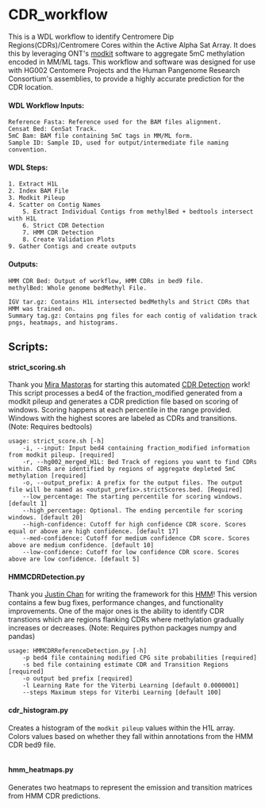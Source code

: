 # CDR_workflow
This is a WDL workflow to identify Centromere Dip Regions(CDRs)/Centromere Cores within the Active Alpha Sat Array. It does this by leveraging ONT's [modkit](https://github.com/nanoporetech/modkit) software to aggregate 5mC methylation encoded in MM/ML tags. This workflow and software was designed for use with HG002 Centomere Projects and the Human Pangenome Research Consortium's assemblies, to provide a highly accurate prediction for the CDR location. 

#### WDL Workflow Inputs:
    Reference Fasta: Reference used for the BAM files alignment.    
    Censat Bed: CenSat Track.    
    5mC Bam: BAM file containing 5mC tags in MM/ML form.     
    Sample ID: Sample ID, used for output/intermediate file naming convention.    

#### WDL Steps:
    1. Extract H1L
    2. Index BAM File
    3. Modkit Pileup
    4. Scatter on Contig Names
        5. Extract Individual Contigs from methylBed + bedtools intersect with H1L
        6. Strict CDR Detection
        7. HMM CDR Detection
        8. Create Validation Plots
    9. Gather Contigs and create outputs

#### Outputs:
    HMM CDR Bed: Output of workflow, HMM CDRs in bed9 file.
    methylBed: Whole genome bedMethyl File.
    
    IGV tar.gz: Contains H1L intersected bedMethyls and Strict CDRs that HMM was trained on.
    Summary tag.gz: Contains png files for each contig of validation track pngs, heatmaps, and histograms.

## Scripts:
#### strict_scoring.sh    
Thank you [Mira Mastoras](https://github.com/miramastoras) for starting this automated [CDR Detection](https://github.com/miramastoras/CDR_detect/tree/main) work! This script processes a bed4 of the fraction_modified generated from a modkit pileup and generates a CDR prediction file based on scoring of windows. Scoring happens at each percentile in the range provided. Windows with the highest scores are labeled as CDRs and transitions. (Note: Requires bedtools)
```
usage: strict_score.sh [-h]
    -i, --input: Input bed4 containing fraction_modified information from modkit pileup. [required]
    -r, --hg002_merged_H1L: Bed Track of regions you want to find CDRs within. CDRs are identified by regions of aggregate depleted 5mC methylation [required]
    -o, --output_prefix: A prefix for the output files. The output file will be named as <output_prefix>.strictScores.bed. [Required]
    --low_percentage: The starting percentile for scoring windows. [default 1]
    --high_percentage: Optional. The ending percentile for scoring windows. [default 20]
    --high-confidence: Cutoff for high confidence CDR score. Scores equal or above are high confidence. [default 17]
    --med-confidence: Cutoff for medium confidence CDR score. Scores above are medium confidence. [default 10]
    --low-confidence: Cutoff for low confidence CDR score. Scores above are low confidence. [default 5]
```

#### HMMCDRDetection.py
Thank you [Justin Chan](https://github.com/Justinmchan408) for writing the framework for this [HMM](https://github.com/Justinmchan408/HMMCDRDetection)! This version contains a few bug fixes, performance changes, and functionality improvements. One of the major ones is the ability to identify CDR transtions which are regions flanking CDRs where methylation gradually increases or decreases. (Note: Requires python packages numpy and pandas)
```
usage: HMMCDRReferenceDetection.py [-h]  
    -p bed4 file containing modified CPG site probabilities [required]
    -s bed file containing estimate CDR and Transition Regions [required]
    -o output bed prefix [required]
    -l Learning Rate for the Viterbi Learning [default 0.0000001]
    --steps Maximum steps for Viterbi Learning [default 100]
```

#### cdr_histogram.py
Creates a histogram of the `modkit pileup` values within the H1L array. Colors values based on whether they fall within annotations from the HMM CDR bed9 file. 
```

```

#### hmm_heatmaps.py
Generates two heatmaps to represent the emission and transition matrices from HMM CDR predictions. 
```

```

